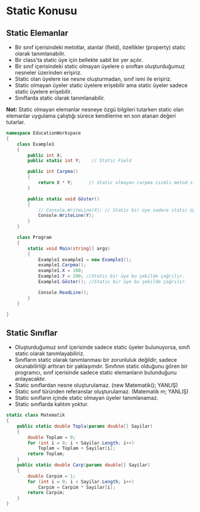 # Static Konusu

## Static Elemanlar

- Bir sınıf içerisindeki metotlar, alanlar (field), özellikler (property) static olarak tanımlanabilir.
- Bir class'ta static üye için bellekte sabit bir yer açılır.
- Bir sınıf içerisindeki static olmayan üyelere o sınıftan oluşturduğumuz nesneler üzerinden erişiriz.
- Static olan üyelere ise nesne oluşturmadan, sınıf ismi ile erişiriz.
- Static olmayan üyeler static üyelere erişebilir ama static üyeler sadece static üyelere erişebilir.
- Sınıflarda static olarak tanımlanabilir.

**Not:** Static olmayan elemanlar nesneye özgü bilgileri tutarken static olan elemanlar uygulama çalıştığı sürece kendilerine en son atanan değeri tutarlar.

```cs
namespace EducationWorkspace
{
    class Example1
    {
        public int X;
        public static int Y;    // Static Field

        public int Carpma()
        {
            return X * Y;      // Static olmayan carpma isimli metod sınıf içindeki diğer elemanlara ulaşabiliyor.
        }

        public static void Göster()
        {
            // Console.WriteLine(X); // Static bir üye sadece static üyelere erişebilir.
            Console.WriteLine(Y);
        }
    }

    class Program
    {
        static void Main(string[] args)
        {
            Example1 example1 = new Example1();
            example1.Carpma();
            example1.X = 100;
            Example1.Y = 200; //Static bir üye bu şekilde çağrılır.
            Example1.Göster(); //Static bir üye bu şekilde çağrılır.

            Console.ReadLine();
        }
    }

}
```

## Static Sınıflar

- Oluşturduğumuz sınıf içerisinde sadece static üyeler bulunuyorsa, sınıfı static olarak tanımlayabiliriz.
- Sınıfların static olarak tanımlanması bir zorunluluk değildir, sadece okunabilirliği arttıran bir yaklaşımdır. Sınıfının static olduğunu gören bir programcı, sınıf içerisinde sadece static elemanların bulunduğunu anlayacaktır.
- Static sınıflardan nesne oluşturulamaz. (new Matematik(); YANLIŞ)
- Static sınıf türünden referanslar oluşturulamaz. (Matematik m; YANLIŞ)
- Static sınıfların içinde static olmayan üyeler tanımlanamaz.
- Static sınıflarda kalıtım yoktur.

```cs
static class Matematik
{
    public static double Topla(params double[] Sayilar)
    {
        double Toplam = 0;
        for (int i = 0; i < Sayilar.Length; i++)
            Toplam = Toplam + Sayilar[i];
        return Toplam;
    }
    public static double Carp(params double[] Sayilar)
    {
        double Carpim = 1;
        for (int i = 0; i < Sayilar.Length; i++)
            Carpim = Carpim * Sayilar[i];
        return Carpim;
    }
}
```
